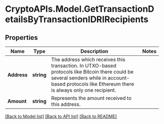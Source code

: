 # CryptoAPIs.Model.GetTransactionDetailsByTransactionIDRIRecipients

## Properties

Name | Type | Description | Notes
------------ | ------------- | ------------- | -------------
**Address** | **string** | The address which receives this transaction. In UTXO-based protocols like Bitcoin there could be several senders while in account-based protocols like Ethereum there is always only one recipient. | 
**Amount** | **string** | Represents the amount received to this address. | 

[[Back to Model list]](../README.md#documentation-for-models) [[Back to API list]](../README.md#documentation-for-api-endpoints) [[Back to README]](../README.md)

